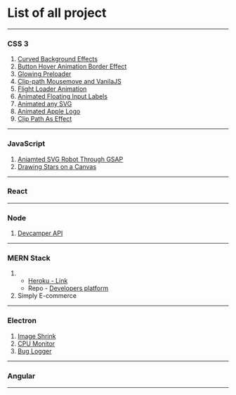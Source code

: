 # List of all project
---

### CSS 3

1. [Curved Background Effects](https://dudek-igor.github.io/CSS__Curved_Background_Effects/)
2. [Button Hover Animation Border Effect](https://dudek-igor.github.io/CSS__Button_Hover_Animation_Border_Effect/)
3. [Glowing Preloader](https://dudek-igor.github.io/CSS__Glowing_Preloader/)
4. [Clip-path Mousemove and VanilaJS](https://dudek-igor.github.io/CSS__Clip-path_Mousemove_and_VanilaJS/)
5. [Flight Loader Animation](https://dudek-igor.github.io/CSS__Flight_Loader_Animation/)
6. [Animated Floating Input Labels](https://dudek-igor.github.io/CSS__Animated_Floating_Input_Labels/)
7. [Animated any SVG](https://dudek-igor.github.io/CSS__Animated_any_SVG/)
8. [Animated Apple Logo](https://dudek-igor.github.io/CSS__Animated_Apple_Logo/)
9. [Clip Path As Effect](https://dudek-igor.github.io/CSS__Clip_Path_As_Effect/)

---

### JavaScript

1. [Aniamted SVG Robot Through GSAP](https://dudek-igor.github.io/JS__Aniamted_SVG_Robot_Through_GSAP/)
2. [Drawing Stars on a Canvas](https://dudek-igor.github.io/JS__Draving_Stars_on_a_Canvas/)

---

### React

---

### Node
1. [Devcamper API](https://github.com/dudek-igor/Node__Devcamper_backend_API)

---

### MERN Stack 
1. - [Heroku - Link](https://protected-mountain-93708.herokuapp.com/)
    - Repo - [Developers platform](https://github.com/dudek-igor/MERN__Developers_Platform)
2. Simply E-commerce

---

### Electron

1. [Image Shrink](https://github.com/dudek-igor/Electron__ImageShrink)
2. [CPU Monitor](https://github.com/dudek-igor/Electron__CPU-monitor)
3. [Bug Logger](https://github.com/dudek-igor/Electron__BugLogger)

---

### Angular

---
